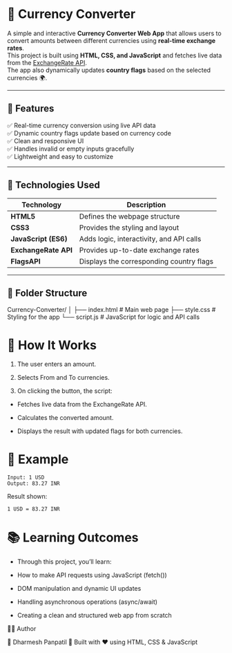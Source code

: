 # 💱 Currency Converter

A simple and interactive **Currency Converter Web App** that allows users to convert amounts between different currencies using **real-time exchange rates**.  
This project is built using **HTML, CSS, and JavaScript** and fetches live data from the [ExchangeRate API](https://www.exchangerate-api.com/).  
The app also dynamically updates **country flags** based on the selected currencies 🌍.

---

## 🚀 Features

✅ Real-time currency conversion using live API data  
✅ Dynamic country flags update based on currency code  
✅ Clean and responsive UI  
✅ Handles invalid or empty inputs gracefully  
✅ Lightweight and easy to customize  

---

## 🧠 Technologies Used

| Technology | Description |
|-------------|-------------|
| **HTML5** | Defines the webpage structure |
| **CSS3** | Provides the styling and layout |
| **JavaScript (ES6)** | Adds logic, interactivity, and API calls |
| **ExchangeRate API** | Provides up-to-date exchange rates |
| **FlagsAPI** | Displays the corresponding country flags |

---

## 📂 Folder Structure

Currency-Converter/
│
├── index.html # Main web page
├── style.css # Styling for the app
└── script.js # JavaScript for logic and API calls

# 🧩 How It Works

1. The user enters an amount.

2. Selects From and To currencies.

3. On clicking the button, the script:

* Fetches live data from the ExchangeRate API.

* Calculates the converted amount.

* Displays the result with updated flags for both currencies.

# 🧭 Example

```
Input: 1 USD  
Output: 83.27 INR
```


Result shown:
```
1 USD = 83.27 INR
```

# 📚 Learning Outcomes

* Through this project, you’ll learn:

* How to make API requests using JavaScript (fetch())

* DOM manipulation and dynamic UI updates

* Handling asynchronous operations (async/await)

* Creating a clean and structured web app from scratch

🧑‍💻 Author

👤 Dharmesh Panpatil
📍 Built with ❤️ using HTML, CSS & JavaScript
